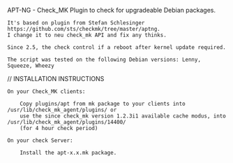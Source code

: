 APT-NG - Check_MK Plugin to check for upgradeable Debian packages.

    It's based on plugin from Stefan Schlesinger https://github.com/sts/checkmk/tree/master/aptng.
    I change it to neu check_mk API and fix any thinks.

    Since 2.5, the check control if a reboot after kernel update required.

    The script was tested on the following Debian versions: Lenny, Squeeze, Wheezy
    
// INSTALLATION INSTRUCTIONS

    On your Check_MK clients:
    
        Copy plugins/apt from mk package to your clients into /usr/lib/check_mk_agent/plugins/ or
        use the since check_mk version 1.2.3i1 available cache modus, into /usr/lib/check_mk_agent/plugins/14400/
        (for 4 hour check period)
    
    On your check Server:
    
        Install the apt-x.x.mk package.
